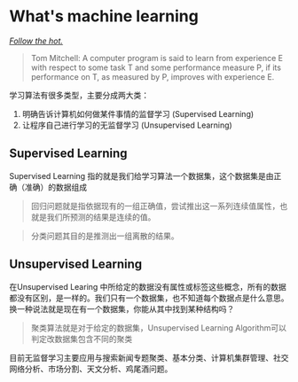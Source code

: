 # What's machine learning #
<u>*Follow the hot.*</u>

> Tom Mitchell: A computer program is said to learn from experience E with respect to some task T and some performance measure P, if its performance on T, as measured by P, improves with experience E.

学习算法有很多类型，主要分成两大类：
1. 明确告诉计算机如何做某件事情的监督学习 (Supervised Learning)
2. 让程序自己进行学习的无监督学习 (Unsupervised Learning)

## Supervised Learning ##
Supervised Learning 指的就是我们给学习算法一个数据集，这个数据集是由正确（准确）的数据组成

>回归问题就是指依据现有的一组正确值，尝试推出这一系列连续值属性，也就是我们所预测的结果是连续的值。

>分类问题其目的是推测出一组离散的结果。

## Unsupervised Learning ##
在Unsupervised Learing 中所给定的数据没有属性或标签这些概念，所有的数据都没有区别，是一样的。我们只有一个数据集，也不知道每个数据点是什么意思。换一种说法就是现在有一个数据集，你能从其中找到某种结构吗？

>聚类算法就是对于给定的数据集，Unsupervised Learning Algorithm可以判定改数据集包含不同的聚类

目前无监督学习主要应用与搜索新闻专题聚类、基本分类、计算机集群管理、社交网络分析、市场分割、天文分析、鸡尾酒问题。
